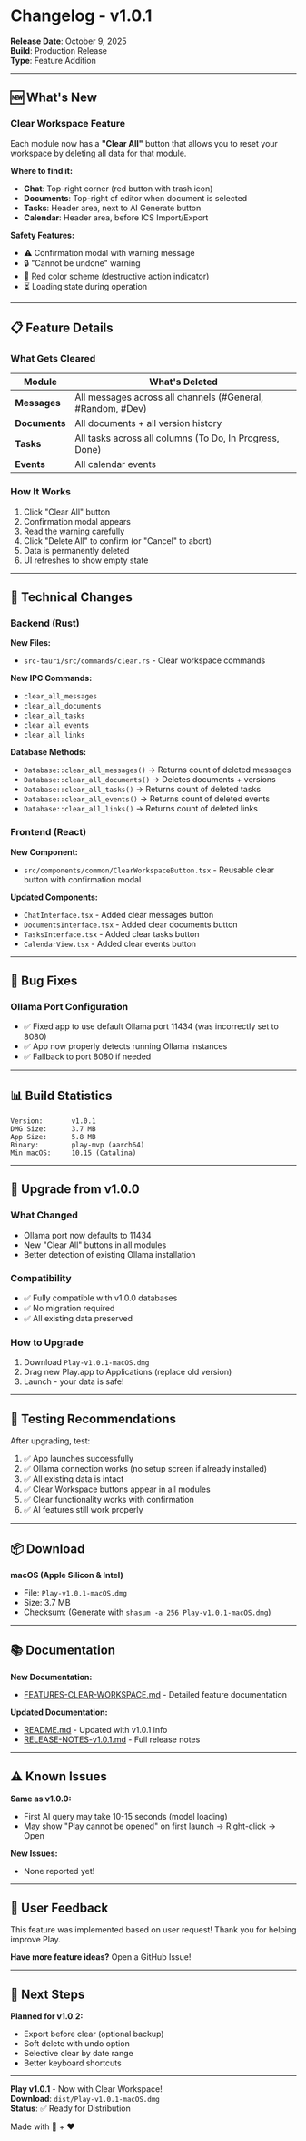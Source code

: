 # Changelog - v1.0.1

**Release Date**: October 9, 2025  
**Build**: Production Release  
**Type**: Feature Addition

---

## 🆕 What's New

### Clear Workspace Feature

Each module now has a **"Clear All"** button that allows you to reset your workspace by deleting all data for that module.

**Where to find it:**
- **Chat**: Top-right corner (red button with trash icon)
- **Documents**: Top-right of editor when document is selected
- **Tasks**: Header area, next to AI Generate button
- **Calendar**: Header area, before ICS Import/Export

**Safety Features:**
- ⚠️ Confirmation modal with warning message
- 🔒 "Cannot be undone" warning
- 🎨 Red color scheme (destructive action indicator)
- ⏳ Loading state during operation

---

## 📋 Feature Details

### What Gets Cleared

| Module | What's Deleted |
|--------|----------------|
| **Messages** | All messages across all channels (#General, #Random, #Dev) |
| **Documents** | All documents + all version history |
| **Tasks** | All tasks across all columns (To Do, In Progress, Done) |
| **Events** | All calendar events |

### How It Works

1. Click "Clear All" button
2. Confirmation modal appears
3. Read the warning carefully
4. Click "Delete All" to confirm (or "Cancel" to abort)
5. Data is permanently deleted
6. UI refreshes to show empty state

---

## 🔧 Technical Changes

### Backend (Rust)

**New Files:**
- `src-tauri/src/commands/clear.rs` - Clear workspace commands

**New IPC Commands:**
- `clear_all_messages`
- `clear_all_documents`
- `clear_all_tasks`
- `clear_all_events`
- `clear_all_links`

**Database Methods:**
- `Database::clear_all_messages()` → Returns count of deleted messages
- `Database::clear_all_documents()` → Deletes documents + versions
- `Database::clear_all_tasks()` → Returns count of deleted tasks
- `Database::clear_all_events()` → Returns count of deleted events
- `Database::clear_all_links()` → Returns count of deleted links

### Frontend (React)

**New Component:**
- `src/components/common/ClearWorkspaceButton.tsx` - Reusable clear button with confirmation modal

**Updated Components:**
- `ChatInterface.tsx` - Added clear messages button
- `DocumentsInterface.tsx` - Added clear documents button
- `TasksInterface.tsx` - Added clear tasks button
- `CalendarView.tsx` - Added clear events button

---

## 🐛 Bug Fixes

### Ollama Port Configuration
- ✅ Fixed app to use default Ollama port 11434 (was incorrectly set to 8080)
- ✅ App now properly detects running Ollama instances
- ✅ Fallback to port 8080 if needed

---

## 📊 Build Statistics

```
Version:       v1.0.1
DMG Size:      3.7 MB
App Size:      5.8 MB
Binary:        play-mvp (aarch64)
Min macOS:     10.15 (Catalina)
```

---

## 🔄 Upgrade from v1.0.0

### What Changed
- Ollama port now defaults to 11434
- New "Clear All" buttons in all modules
- Better detection of existing Ollama installation

### Compatibility
- ✅ Fully compatible with v1.0.0 databases
- ✅ No migration required
- ✅ All existing data preserved

### How to Upgrade
1. Download `Play-v1.0.1-macOS.dmg`
2. Drag new Play.app to Applications (replace old version)
3. Launch - your data is safe!

---

## 🧪 Testing Recommendations

After upgrading, test:
1. ✅ App launches successfully
2. ✅ Ollama connection works (no setup screen if already installed)
3. ✅ All existing data is intact
4. ✅ Clear Workspace buttons appear in all modules
5. ✅ Clear functionality works with confirmation
6. ✅ AI features still work properly

---

## 📦 Download

**macOS (Apple Silicon & Intel)**
- File: `Play-v1.0.1-macOS.dmg`
- Size: 3.7 MB
- Checksum: (Generate with `shasum -a 256 Play-v1.0.1-macOS.dmg`)

---

##  📚 Documentation

**New Documentation:**
- [FEATURES-CLEAR-WORKSPACE.md](./FEATURES-CLEAR-WORKSPACE.md) - Detailed feature documentation

**Updated Documentation:**
- [README.md](./README.md) - Updated with v1.0.1 info
- [RELEASE-NOTES-v1.0.1.md](./RELEASE-NOTES-v1.0.1.md) - Full release notes

---

## ⚠️ Known Issues

**Same as v1.0.0:**
- First AI query may take 10-15 seconds (model loading)
- May show "Play cannot be opened" on first launch → Right-click → Open

**New Issues:**
- None reported yet!

---

## 🙏 User Feedback

This feature was implemented based on user request! Thank you for helping improve Play.

**Have more feature ideas?** Open a GitHub Issue!

---

## 🎯 Next Steps

**Planned for v1.0.2:**
- Export before clear (optional backup)
- Soft delete with undo option
- Selective clear by date range
- Better keyboard shortcuts

---

**Play v1.0.1** - Now with Clear Workspace!  
**Download**: `dist/Play-v1.0.1-macOS.dmg`  
**Status**: ✅ Ready for Distribution

Made with 🤖 + ❤️

